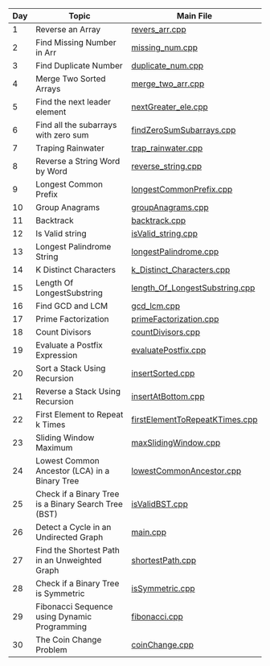 | Day | Topic            | Main File                                                                 |
|-----|------------------|---------------------------------------------------------------------------|
| 1| Reverse an Array |[revers_arr.cpp](./Day%201/revers_arr.cpp) |
| 2| Find Missing Number in Arr |[missing_num.cpp](Day%202/missing_num.cpp) |
| 3| Find Duplicate Number |[duplicate_num.cpp](Day%203/duplicate_num.cpp) |
| 4| Merge Two Sorted Arrays|[merge_two_arr.cpp](Day%204/merge_two_arr.cpp) |
| 5|Find the next leader element| [nextGreater_ele.cpp](Day%205/nextGreater_ele.cpp)|
| 6|Find all the subarrays with zero sum | [findZeroSumSubarrays.cpp](Day%206/findZeroSumSubarrays.cpp)|
| 7|Traping Rainwater | [trap_rainwater.cpp](Day%207/trap_rainwater.cpp)|
| 8|Reverse a String Word by Word | [reverse_string.cpp](Day%208/reverse_string.cpp)|
| 9| Longest Common Prefix | [longestCommonPrefix.cpp](Day%209/longestCommonPrefix.cpp)|
| 10|Group Anagrams | [groupAnagrams.cpp](Day%210/groupAnagrams.cpp)|
| 11|Backtrack| [backtrack.cpp](Day%211/backtrack.cpp)|
| 12|Is Valid string|[isValid_string.cpp](Day%212/isValid_string.cpp)|
| 13| Longest Palindrome String|[longestPalindrome.cpp](Day%213/longestPalindrome.cpp)|
| 14|K Distinct Characters|[k_Distinct_Characters.cpp](Day%214/k_Distinct_Characters.cpp)|
| 15|Length Of LongestSubstring | [length_Of_LongestSubstring.cpp](Day%215/length_Of_LongestSubstring.cpp)
| 16|Find GCD and LCM | [gcd_lcm.cpp](Day%216gcd_lcm.cpp)|
| 17| Prime Factorization|[ primeFactorization.cpp](Day%217/primeFactorization.cpp)|
| 18| Count Divisors |[countDivisors.cpp](Day%218/countDivisors.cpp)|
| 19| Evaluate a Postfix Expression |[evaluatePostfix.cpp](Day%219/evaluatePostfix.cpp)|
| 20| Sort a Stack Using Recursion |[insertSorted.cpp](Day%220/insertSorted.cpp)|
| 21|Reverse a Stack Using Recursion|[insertAtBottom.cpp](Day%221/insertAtBottom.cpp)|
| 22| First Element to Repeat k Times|[firstElementToRepeatKTimes.cpp](Day%222/firstElementToRepeatKTimes)|
| 23| Sliding Window Maximum|[maxSlidingWindow.cpp](Day%223/maxSlidingWindow.cpp)
| 24| Lowest Common Ancestor (LCA) in a Binary Tree|[lowestCommonAncestor.cpp](Day%224/lowestCommonAncestor.cpp)|
| 25|Check if a Binary Tree is a Binary Search Tree (BST)|[isValidBST.cpp](Day%225/isValidBST.cpp)
| 26|Detect a Cycle in an Undirected Graph|[main.cpp](Day%226/main.cpp)|
| 27|Find the Shortest Path in an Unweighted Graph|[shortestPath.cpp](Day%227/shortestPath.cpp)|
| 28|Check if a Binary Tree is Symmetric|[isSymmetric.cpp](Day%228/isSymmetric.cpp)|
| 29|Fibonacci Sequence using Dynamic Programming|[fibonacci.cpp](Day%229/fibonacci.cpp)|
| 30|The Coin Change Problem|[coinChange.cpp](Day%230/coinChange.cpp)|
